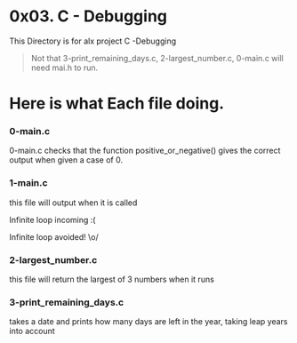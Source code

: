 # 0x03. C - Debugging

This Directory is for alx project C -Debugging

> Not that 3-print_remaining_days.c, 2-largest_number.c, 0-main.c will need mai.h to run.

# Here is what Each file doing.

### 0-main.c

0-main.c checks  that the function positive_or_negative() gives the correct output when given a case of 0.

### 1-main.c

this file will output when it is called

Infinite loop incoming :(

Infinite loop avoided! \o/

### 2-largest_number.c

this file will return the largest of 3 numbers when it runs

### 3-print_remaining_days.c

takes a date and prints how many days are left in the year, taking leap years into account

